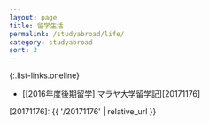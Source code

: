 ```yaml
---
layout: page
title: 留学生活
permalink: /studyabroad/life/
category: studyabroad
sort: 3
---
```


{:.list-links.oneline}
*   [[2016年度後期留学] マラヤ大学留学記][20171176]


[20171176]: {{ '/20171176' | relative_url }}
